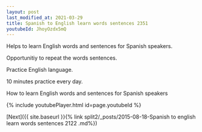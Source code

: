 ```yaml
---
layout: post
last_modified_at: 2021-03-29
title: Spanish to English learn words sentences 2351 
youtubeId: JhoyOzdx5mQ
---
```

 
 
Helps to learn English words and sentences for Spanish speakers.

Opportunitiy to repeat the words sentences. 

Practice English language. 
 
10 minutes practice every day. 
 
How to learn English words and sentences for Spanish speakers 
 
{% include youtubePlayer.html id=page.youtubeId %}
 
 
[Next]({{ site.baseurl }}{% link  split2/_posts/2015-08-18-Spanish to english learn words sentences 2122 .md%})
 

